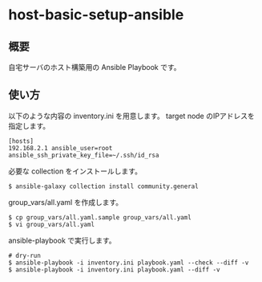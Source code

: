 # host-basic-setup-ansible
## 概要
自宅サーバのホスト構築用の Ansible Playbook です。

## 使い方
以下のような内容の inventory.ini を用意します。
target node のIPアドレスを指定します。
```
[hosts]
192.168.2.1 ansible_user=root ansible_ssh_private_key_file=~/.ssh/id_rsa
```
必要な collection をインストールします。
```
$ ansible-galaxy collection install community.general
```
group_vars/all.yaml を作成します。
```
$ cp group_vars/all.yaml.sample group_vars/all.yaml
$ vi group_vars/all.yaml
```

ansible-playbook で実行します。
```
# dry-run
$ ansible-playbook -i inventory.ini playbook.yaml --check --diff -v
$ ansible-playbook -i inventory.ini playbook.yaml --diff -v
```